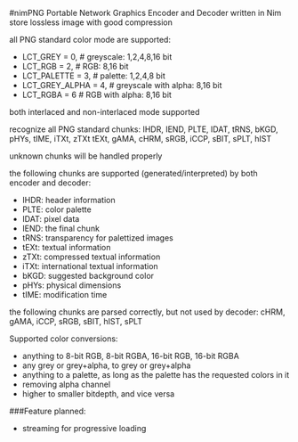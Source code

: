 #nimPNG
Portable Network Graphics Encoder and Decoder written in Nim
store lossless image with good compression

all PNG standard color mode are supported:

  -  LCT_GREY = 0,       # greyscale: 1,2,4,8,16 bit
  -  LCT_RGB = 2,        # RGB: 8,16 bit
  -  LCT_PALETTE = 3,    # palette: 1,2,4,8 bit
  -  LCT_GREY_ALPHA = 4, # greyscale with alpha: 8,16 bit
  -  LCT_RGBA = 6        # RGB with alpha: 8,16 bit

both interlaced and non-interlaced mode supported

recognize all PNG standard chunks:
IHDR, IEND, PLTE, IDAT, tRNS, bKGD, pHYs, tIME, iTXt, zTXt
tEXt, gAMA, cHRM, sRGB, iCCP, sBIT, sPLT, hIST

unknown chunks will be handled properly

the following chunks are supported (generated/interpreted) by both encoder and decoder:

-    IHDR: header information
-    PLTE: color palette
-    IDAT: pixel data
-    IEND: the final chunk
-    tRNS: transparency for palettized images
-    tEXt: textual information
-    zTXt: compressed textual information
-    iTXt: international textual information
-    bKGD: suggested background color
-    pHYs: physical dimensions
-    tIME: modification time

the following chunks are parsed correctly, but not used by decoder:
cHRM, gAMA, iCCP, sRGB, sBIT, hIST, sPLT

Supported color conversions:

- anything to 8-bit RGB, 8-bit RGBA, 16-bit RGB, 16-bit RGBA
- any grey or grey+alpha, to grey or grey+alpha
- anything to a palette, as long as the palette has the requested colors in it
- removing alpha channel
- higher to smaller bitdepth, and vice versa

###Feature planned:
- streaming for progressive loading
